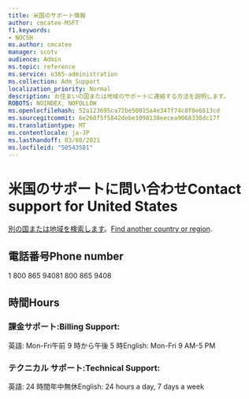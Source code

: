 ```yaml
---
title: 米国のサポート情報
author: cmcatee-MSFT
f1.keywords:
- NOCSH
ms.author: cmcatee
manager: scotv
audience: Admin
ms.topic: reference
ms.service: o365-administration
ms.collection: Adm_Support
localization_priority: Normal
description: お住まいの国または地域のサポートに連絡する方法を説明します。
ROBOTS: NOINDEX, NOFOLLOW
ms.openlocfilehash: 52a123695ca72be50815a4e347f74c8f0e6613cd
ms.sourcegitcommit: 6e260f5f5842debe1098138eecea9068330dc17f
ms.translationtype: MT
ms.contentlocale: ja-JP
ms.lasthandoff: 03/08/2021
ms.locfileid: "50543581"
---
```

# <a name="contact-support-for-united-states"></a><span data-ttu-id="34b25-103">米国のサポートに問い合わせ</span><span class="sxs-lookup"><span data-stu-id="34b25-103">Contact support for United States</span></span>

<span data-ttu-id="34b25-104">[別の国または地域を検索します](../contact-support-for-business-products.md)。</span><span class="sxs-lookup"><span data-stu-id="34b25-104">[Find another country or region](../contact-support-for-business-products.md).</span></span>

## <a name="phone-number"></a><span data-ttu-id="34b25-105">電話番号</span><span class="sxs-lookup"><span data-stu-id="34b25-105">Phone number</span></span>
<span data-ttu-id="34b25-106">1 800 865 9408</span><span class="sxs-lookup"><span data-stu-id="34b25-106">1 800 865 9408</span></span>

## <a name="hours"></a><span data-ttu-id="34b25-107">時間</span><span class="sxs-lookup"><span data-stu-id="34b25-107">Hours</span></span>
### <a name="billing-support"></a><span data-ttu-id="34b25-108">課金サポート:</span><span class="sxs-lookup"><span data-stu-id="34b25-108">Billing Support:</span></span>

<span data-ttu-id="34b25-109">英語: Mon-Fri午前 9 時から午後 5 時</span><span class="sxs-lookup"><span data-stu-id="34b25-109">English: Mon-Fri 9 AM-5 PM</span></span>

### <a name="technical-support"></a><span data-ttu-id="34b25-110">テクニカル サポート:</span><span class="sxs-lookup"><span data-stu-id="34b25-110">Technical Support:</span></span>

<span data-ttu-id="34b25-111">英語: 24 時間年中無休</span><span class="sxs-lookup"><span data-stu-id="34b25-111">English: 24 hours a day, 7 days a week</span></span>
